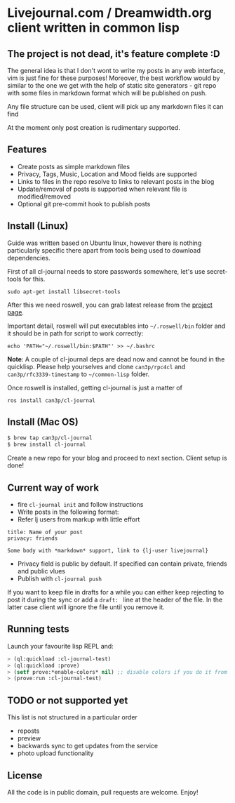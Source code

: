 # Livejournal.com / Dreamwidth.org client written in common lisp

## The project is not dead, it's feature complete :D

The general idea is that I don't wont to write my posts in any web interface,
vim is just fine for these purposes! Moreover, the best workflow would by
similar to the one we get with the help of static site generators - git repo
with some files in markdown format which will be published on push.

Any file structure can be used, client will pick up any markdown files it can find

At the moment only post creation is rudimentary supported.

## Features

* Create posts as simple markdown files
* Privacy, Tags, Music, Location and Mood fields are supported
* Links to files in the repo resolve to links to relevant posts in the blog
* Update/removal of posts is supported when relevant file is modified/removed
* Optional git pre-commit hook to publish posts

## Install (Linux)

Guide was written based on Ubuntu linux, however there is nothing particularly
specific there apart from tools being used to download dependencies.

First of all cl-journal needs to store passwords somewhere, let's use secret-tools
for this.

`sudo apt-get install libsecret-tools`

After this we need roswell, you can grab latest release from the [project page][roswell].

Important detail, roswell will put executables into `~/.roswell/bin` folder
and it should be in path for script to work correctly:

`echo 'PATH="~/.roswell/bin:$PATH"' >> ~/.bashrc`

**Note**: A couple of cl-journal deps are dead now and cannot be found in the quicklisp. Please
help yourselves and clone `can3p/rpc4cl` and `can3p/rfc3339-timestamp` to `~/common-lisp`
folder.

Once roswell is installed, getting cl-journal is just a matter of

`ros install can3p/cl-journal`

## Install (Mac OS)

```bash
$ brew tap can3p/cl-journal
$ brew install cl-journal
```
Create a new repo for your blog and proceed to next section. Client setup is done!

## Current way of work

- fire `cl-journal init` and follow instructions
- Write posts in the following format:
- Refer lj users from markup with little effort

```
title: Name of your post
privacy: friends

Some body with *markdown* support, link to {lj-user livejournal}
```

- Privacy field is public by default. If specified can contain private, friends and public vlues
- Publish with `cl-journal push`

If you want to keep file in drafts for a while you can either
keep rejecting to post it during the sync or add a `draft: ` line
at the header of the file. In the latter case client will ignore
the file until you remove it.

## Running tests

Launch your favourite lisp REPL and:

~~~lisp
> (ql:quickload :cl-journal-test)
> (ql:quickload :prove)
> (setf prove:*enable-colors* nil) ;; disable colors if you do it from slime
> (prove:run :cl-journal-test)
~~~

## TODO or not supported yet

This list is not structured in a particular order

* reposts
* preview
* backwards sync to get updates from the service
* photo upload functionality

## License

All the code is in public domain, pull requests are welcome. Enjoy!

[roswell]: https://github.com/roswell/roswell/releases
